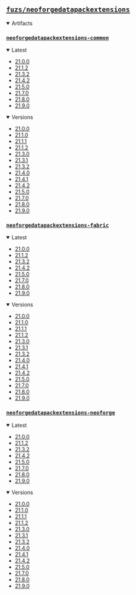 ## [`fuzs/neoforgedatapackextensions`](.)

<details open>
<summary>Artifacts</summary>

### [`neoforgedatapackextensions-common`](./neoforgedatapackextensions-common)
<details open>
<summary>Latest</summary>

- [21.0.0](./neoforgedatapackextensions-common/21.0.0)
- [21.1.2](./neoforgedatapackextensions-common/21.1.2)
- [21.3.2](./neoforgedatapackextensions-common/21.3.2)
- [21.4.2](./neoforgedatapackextensions-common/21.4.2)
- [21.5.0](./neoforgedatapackextensions-common/21.5.0)
- [21.7.0](./neoforgedatapackextensions-common/21.7.0)
- [21.8.0](./neoforgedatapackextensions-common/21.8.0)
- [21.9.0](./neoforgedatapackextensions-common/21.9.0)
</details>

<details open>
<summary>Versions</summary>

- [21.0.0](./neoforgedatapackextensions-common/21.0.0)
- [21.1.0](./neoforgedatapackextensions-common/21.1.0)
- [21.1.1](./neoforgedatapackextensions-common/21.1.1)
- [21.1.2](./neoforgedatapackextensions-common/21.1.2)
- [21.3.0](./neoforgedatapackextensions-common/21.3.0)
- [21.3.1](./neoforgedatapackextensions-common/21.3.1)
- [21.3.2](./neoforgedatapackextensions-common/21.3.2)
- [21.4.0](./neoforgedatapackextensions-common/21.4.0)
- [21.4.1](./neoforgedatapackextensions-common/21.4.1)
- [21.4.2](./neoforgedatapackextensions-common/21.4.2)
- [21.5.0](./neoforgedatapackextensions-common/21.5.0)
- [21.7.0](./neoforgedatapackextensions-common/21.7.0)
- [21.8.0](./neoforgedatapackextensions-common/21.8.0)
- [21.9.0](./neoforgedatapackextensions-common/21.9.0)
</details>

### [`neoforgedatapackextensions-fabric`](./neoforgedatapackextensions-fabric)
<details open>
<summary>Latest</summary>

- [21.0.0](./neoforgedatapackextensions-fabric/21.0.0)
- [21.1.2](./neoforgedatapackextensions-fabric/21.1.2)
- [21.3.2](./neoforgedatapackextensions-fabric/21.3.2)
- [21.4.2](./neoforgedatapackextensions-fabric/21.4.2)
- [21.5.0](./neoforgedatapackextensions-fabric/21.5.0)
- [21.7.0](./neoforgedatapackextensions-fabric/21.7.0)
- [21.8.0](./neoforgedatapackextensions-fabric/21.8.0)
- [21.9.0](./neoforgedatapackextensions-fabric/21.9.0)
</details>

<details open>
<summary>Versions</summary>

- [21.0.0](./neoforgedatapackextensions-fabric/21.0.0)
- [21.1.0](./neoforgedatapackextensions-fabric/21.1.0)
- [21.1.1](./neoforgedatapackextensions-fabric/21.1.1)
- [21.1.2](./neoforgedatapackextensions-fabric/21.1.2)
- [21.3.0](./neoforgedatapackextensions-fabric/21.3.0)
- [21.3.1](./neoforgedatapackextensions-fabric/21.3.1)
- [21.3.2](./neoforgedatapackextensions-fabric/21.3.2)
- [21.4.0](./neoforgedatapackextensions-fabric/21.4.0)
- [21.4.1](./neoforgedatapackextensions-fabric/21.4.1)
- [21.4.2](./neoforgedatapackextensions-fabric/21.4.2)
- [21.5.0](./neoforgedatapackextensions-fabric/21.5.0)
- [21.7.0](./neoforgedatapackextensions-fabric/21.7.0)
- [21.8.0](./neoforgedatapackextensions-fabric/21.8.0)
- [21.9.0](./neoforgedatapackextensions-fabric/21.9.0)
</details>

### [`neoforgedatapackextensions-neoforge`](./neoforgedatapackextensions-neoforge)
<details open>
<summary>Latest</summary>

- [21.0.0](./neoforgedatapackextensions-neoforge/21.0.0)
- [21.1.2](./neoforgedatapackextensions-neoforge/21.1.2)
- [21.3.2](./neoforgedatapackextensions-neoforge/21.3.2)
- [21.4.2](./neoforgedatapackextensions-neoforge/21.4.2)
- [21.5.0](./neoforgedatapackextensions-neoforge/21.5.0)
- [21.7.0](./neoforgedatapackextensions-neoforge/21.7.0)
- [21.8.0](./neoforgedatapackextensions-neoforge/21.8.0)
- [21.9.0](./neoforgedatapackextensions-neoforge/21.9.0)
</details>

<details open>
<summary>Versions</summary>

- [21.0.0](./neoforgedatapackextensions-neoforge/21.0.0)
- [21.1.0](./neoforgedatapackextensions-neoforge/21.1.0)
- [21.1.1](./neoforgedatapackextensions-neoforge/21.1.1)
- [21.1.2](./neoforgedatapackextensions-neoforge/21.1.2)
- [21.3.0](./neoforgedatapackextensions-neoforge/21.3.0)
- [21.3.1](./neoforgedatapackextensions-neoforge/21.3.1)
- [21.3.2](./neoforgedatapackextensions-neoforge/21.3.2)
- [21.4.0](./neoforgedatapackextensions-neoforge/21.4.0)
- [21.4.1](./neoforgedatapackextensions-neoforge/21.4.1)
- [21.4.2](./neoforgedatapackextensions-neoforge/21.4.2)
- [21.5.0](./neoforgedatapackextensions-neoforge/21.5.0)
- [21.7.0](./neoforgedatapackextensions-neoforge/21.7.0)
- [21.8.0](./neoforgedatapackextensions-neoforge/21.8.0)
- [21.9.0](./neoforgedatapackextensions-neoforge/21.9.0)
</details>

</details>
